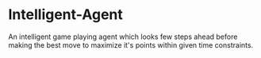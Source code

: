 # Intelligent-Agent
An intelligent game playing agent which looks few steps ahead before making the best move to maximize it's points within given time constraints.
